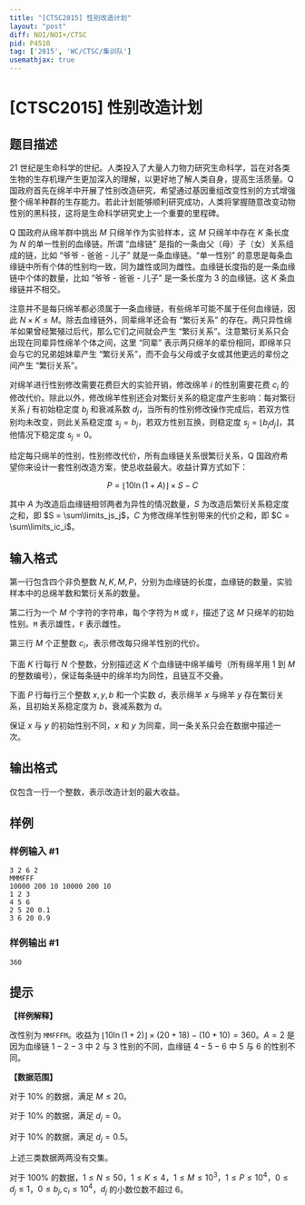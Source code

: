 ```yaml
---
title: "[CTSC2015] 性别改造计划"
layout: "post"
diff: NOI/NOI+/CTSC
pid: P4510
tag: ['2015', 'WC/CTSC/集训队']
usemathjax: true
---
```


# [CTSC2015] 性别改造计划
## 题目描述

21 世纪是生命科学的世纪。人类投入了大量人力物力研究生命科学，旨在对各类生物的生存机理产生更加深入的理解，以更好地了解人类自身，提高生活质量。Q 国政府首先在绵羊中开展了性别改造研究，希望通过基因重组改变性别的方式增强整个绵羊种群的生存能力。若此计划能够顺利研究成功，人类将掌握随意改变动物性别的黑科技，这将是生命科学研究史上一个重要的里程碑。

Q 国政府从绵羊群中挑出 $M$ 只绵羊作为实验样本，这 $M$ 只绵羊中存在 $K$ 条长度为 $N$ 的单一性别的血缘链。所谓 “血缘链” 是指的一条由父（母）子（女）关系组成的链，比如 “爷爷 - 爸爸 - 儿子” 就是一条血缘链。“单一性别” 的意思是每条血缘链中所有个体的性别均一致，同为雄性或同为雌性。血缘链长度指的是一条血缘链中个体的数量，比如 “爷爷 - 爸爸 - 儿子” 是一条长度为 $3$ 的血缘链。这 $K$ 条血缘链并不相交。

注意并不是每只绵羊都必须属于一条血缘链，有些绵羊可能不属于任何血缘链，因此 $N\times K\leq M$。除去血缘链外，同辈绵羊还会有 “繁衍关系” 的存在。两只异性绵羊如果曾经繁殖过后代，那么它们之间就会产生 “繁衍关系”。注意繁衍关系只会出现在同辈异性绵羊个体之间，这里 “同辈” 表示两只绵羊的辈份相同，即绵羊只会与它的兄弟姐妹辈产生 “繁衍关系”，而不会与父母或子女或其他更远的辈份之间产生 “繁衍关系”。

对绵羊进行性别修改需要花费巨大的实验开销，修改绵羊 $i$ 的性别需要花费 $c_i$ 的修改代价。除此以外，修改绵羊性别还会对繁衍关系的稳定度产生影响：每对繁衍关系 $j$ 有初始稳定度 $b_j$ 和衰减系数 $d_j$，当所有的性别修改操作完成后，若双方性别均未改变，则此关系稳定度 $s_j = b_j$，若双方性别互换，则稳定度 $s_j = \lfloor b_jd_j\rfloor$，其他情况下稳定度 $s_j = 0$。

给定每只绵羊的性别，性别修改代价，所有血缘链关系很繁衍关系，Q 国政府希望你来设计一套性别改造方案，使总收益最大。收益计算方式如下：

$$
P = \lfloor 10 \ln(1 + A) \rfloor \times S - C
$$

其中 $A$ 为改造后血缘链相邻两者为异性的情况数量，$S$ 为改造后繁衍关系稳定度之和，即 $S = \sum\limits_js_j$，$C$ 为修改绵羊性别带来的代价之和，即 $C = \sum\limits_ic_i$。
## 输入格式

第一行包含四个非负整数 $N, K, M, P$，分别为血缘链的长度，血缘链的数量，实验样本中的总绵羊数和繁衍关系的数量。

第二行为一个 $M$ 个字符的字符串，每个字符为 `M` 或 `F`，描述了这 $M$ 只绵羊的初始性别。`M` 表示雄性，`F` 表示雌性。

第三行 $M$ 个正整数 $c_i$，表示修改每只绵羊性别的代价。

下面 $K$ 行每行 $N$ 个整数，分别描述这 $K$ 个血缘链中绵羊编号（所有绵羊用 $1$ 到 $M$ 的整数编号），保证每条链中的绵羊均为同性，且链互不交叠。

下面 $P$ 行每行三个整数 $x, y, b$ 和一个实数 $d$，表示绵羊 $x$ 与绵羊 $y$ 存在繁衍关系，且初始关系稳定度为 $b$，衰减系数为 $d$。

保证 $x$ 与 $y$ 的初始性别不同，$x$ 和 $y$ 为同辈，同一条关系只会在数据中描述一次。
## 输出格式

仅包含一行一个整数，表示改造计划的最大收益。
## 样例

### 样例输入 #1
```
3 2 6 2
MMMFFF
10000 200 10 10000 200 10
1 2 3 
4 5 6 
2 5 20 0.1
3 6 20 0.9

```
### 样例输出 #1
```
360

```
## 提示

**【样例解释】**

改性别为 `MMFFFM`。收益为 $\lfloor 10 \ln(1 + 2) \rfloor \times(20 + 18) - (10 + 10) = 360$。$A = 2$ 是因为血缘链 $1 - 2 - 3$ 中 $2$ 与 $3$ 性别的不同，血缘链 $4 - 5 - 6$ 中 $5$ 与 $6$ 的性别不同。

**【数据范围】**

对于 $10\%$ 的数据，满足 $M\leq 20$。

对于 $10\%$ 的数据，满足 $d_j = 0$。

对于 $10\%$ 的数据，满足 $d_j = 0.5$。

上述三类数据两两没有交集。 

对于 $100\%$ 的数据，$1\leq N\leq 50$，$1\leq K\leq 4$，$1\leq M\leq 10 ^ 3$，$1\leq P\leq 10 ^ 4$，$0 \leq d_j\leq 1$，$0\leq b_j, c_i \le 10 ^ 4$，$d_j$ 的小数位数不超过 $6$。
